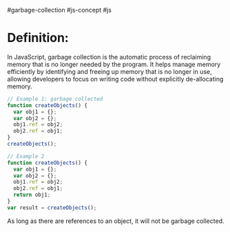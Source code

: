 #garbage-collection #js-concept #js 

# Definition:

In JavaScript, garbage collection is the automatic process of reclaiming memory that is no longer needed by the program. It helps manage memory efficiently by identifying and freeing up memory that is no longer in use, allowing developers to focus on writing code without explicitly de-allocating memory.

```js
// Example 1: garbage collected
function createObjects() {
  var obj1 = {};
  var obj2 = {};
  obj1.ref = obj2;
  obj2.ref = obj1;
}
createObjects();
```

```js
// Example 2
function createObjects() {
  var obj1 = {};
  var obj2 = {};
  obj1.ref = obj2;
  obj2.ref = obj1;
  return obj1;
}
var result = createObjects();
```

As long as there are references to an object, it will not be garbage collected.

